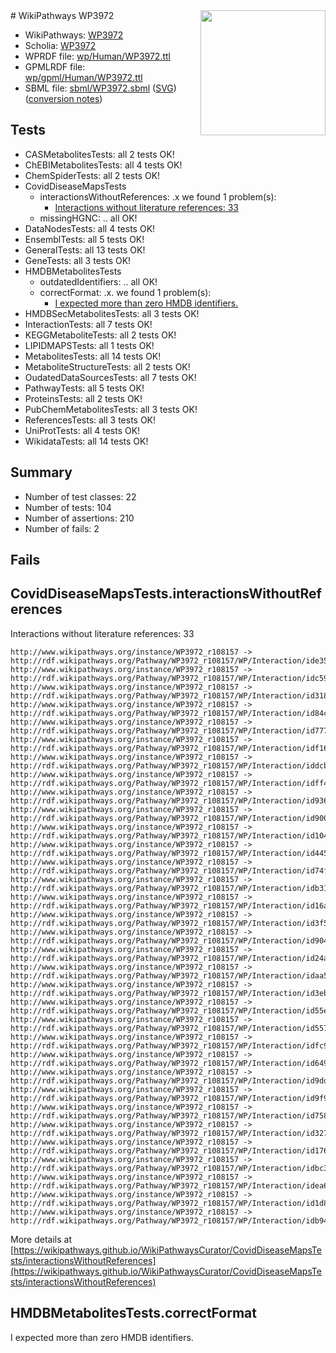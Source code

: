 <img style="float: right; width: 200px" src="../logo.png" />
# WikiPathways WP3972

* WikiPathways: [WP3972](https://identifiers.org/wikipathways:WP3972)
* Scholia: [WP3972](https://scholia.toolforge.org/wikipathways/WP3972)
* WPRDF file: [wp/Human/WP3972.ttl](../wp/Human/WP3972.ttl)
* GPMLRDF file: [wp/gpml/Human/WP3972.ttl](../wp/gpml/Human/WP3972.ttl)
* SBML file: [sbml/WP3972.sbml](../sbml/WP3972.sbml) ([SVG](../sbml/WP3972.svg)) ([conversion notes](../sbml/WP3972.txt))

## Tests
* CASMetabolitesTests: all 2 tests OK!
* ChEBIMetabolitesTests: all 4 tests OK!
* ChemSpiderTests: all 2 tests OK!
* CovidDiseaseMapsTests
    * interactionsWithoutReferences: .x we found 1 problem(s):
        * [Interactions without literature references: 33](#9701cd22)
    * missingHGNC: .. all OK!
* DataNodesTests: all 4 tests OK!
* EnsemblTests: all 5 tests OK!
* GeneralTests: all 13 tests OK!
* GeneTests: all 3 tests OK!
* HMDBMetabolitesTests
    * outdatedIdentifiers: .. all OK!
    * correctFormat: .x. we found 1 problem(s):
        * [I expected more than zero HMDB identifiers.](#ad154c1e)
* HMDBSecMetabolitesTests: all 3 tests OK!
* InteractionTests: all 7 tests OK!
* KEGGMetaboliteTests: all 2 tests OK!
* LIPIDMAPSTests: all 1 tests OK!
* MetabolitesTests: all 14 tests OK!
* MetaboliteStructureTests: all 2 tests OK!
* OudatedDataSourcesTests: all 7 tests OK!
* PathwayTests: all 5 tests OK!
* ProteinsTests: all 2 tests OK!
* PubChemMetabolitesTests: all 3 tests OK!
* ReferencesTests: all 3 tests OK!
* UniProtTests: all 4 tests OK!
* WikidataTests: all 14 tests OK!


## Summary

* Number of test classes: 22
* Number of tests: 104
* Number of assertions: 210
* Number of fails: 2

## Fails

<a name="9701cd22" />

## CovidDiseaseMapsTests.interactionsWithoutReferences

Interactions without literature references: 33
```
http://www.wikipathways.org/instance/WP3972_r108157 -> http://rdf.wikipathways.org/Pathway/WP3972_r108157/WP/Interaction/ide35857a1
http://www.wikipathways.org/instance/WP3972_r108157 -> http://rdf.wikipathways.org/Pathway/WP3972_r108157/WP/Interaction/idc59942df
http://www.wikipathways.org/instance/WP3972_r108157 -> http://rdf.wikipathways.org/Pathway/WP3972_r108157/WP/Interaction/id318dcdb3
http://www.wikipathways.org/instance/WP3972_r108157 -> http://rdf.wikipathways.org/Pathway/WP3972_r108157/WP/Interaction/id84c04205
http://www.wikipathways.org/instance/WP3972_r108157 -> http://rdf.wikipathways.org/Pathway/WP3972_r108157/WP/Interaction/id7773d74e
http://www.wikipathways.org/instance/WP3972_r108157 -> http://rdf.wikipathways.org/Pathway/WP3972_r108157/WP/Interaction/idf162f7f4
http://www.wikipathways.org/instance/WP3972_r108157 -> http://rdf.wikipathways.org/Pathway/WP3972_r108157/WP/Interaction/iddcbd7f45
http://www.wikipathways.org/instance/WP3972_r108157 -> http://rdf.wikipathways.org/Pathway/WP3972_r108157/WP/Interaction/idff405fa8
http://www.wikipathways.org/instance/WP3972_r108157 -> http://rdf.wikipathways.org/Pathway/WP3972_r108157/WP/Interaction/id936774cf
http://www.wikipathways.org/instance/WP3972_r108157 -> http://rdf.wikipathways.org/Pathway/WP3972_r108157/WP/Interaction/id9004fa89
http://www.wikipathways.org/instance/WP3972_r108157 -> http://rdf.wikipathways.org/Pathway/WP3972_r108157/WP/Interaction/id10461062
http://www.wikipathways.org/instance/WP3972_r108157 -> http://rdf.wikipathways.org/Pathway/WP3972_r108157/WP/Interaction/id4453eb9d
http://www.wikipathways.org/instance/WP3972_r108157 -> http://rdf.wikipathways.org/Pathway/WP3972_r108157/WP/Interaction/id74fc2ad1
http://www.wikipathways.org/instance/WP3972_r108157 -> http://rdf.wikipathways.org/Pathway/WP3972_r108157/WP/Interaction/idb31150e0
http://www.wikipathways.org/instance/WP3972_r108157 -> http://rdf.wikipathways.org/Pathway/WP3972_r108157/WP/Interaction/id16a9167b
http://www.wikipathways.org/instance/WP3972_r108157 -> http://rdf.wikipathways.org/Pathway/WP3972_r108157/WP/Interaction/id3f559185
http://www.wikipathways.org/instance/WP3972_r108157 -> http://rdf.wikipathways.org/Pathway/WP3972_r108157/WP/Interaction/id90477710
http://www.wikipathways.org/instance/WP3972_r108157 -> http://rdf.wikipathways.org/Pathway/WP3972_r108157/WP/Interaction/id24ab425e
http://www.wikipathways.org/instance/WP3972_r108157 -> http://rdf.wikipathways.org/Pathway/WP3972_r108157/WP/Interaction/idaa5611d4
http://www.wikipathways.org/instance/WP3972_r108157 -> http://rdf.wikipathways.org/Pathway/WP3972_r108157/WP/Interaction/id3eb53f28
http://www.wikipathways.org/instance/WP3972_r108157 -> http://rdf.wikipathways.org/Pathway/WP3972_r108157/WP/Interaction/id55ef7189
http://www.wikipathways.org/instance/WP3972_r108157 -> http://rdf.wikipathways.org/Pathway/WP3972_r108157/WP/Interaction/id5579d5e0
http://www.wikipathways.org/instance/WP3972_r108157 -> http://rdf.wikipathways.org/Pathway/WP3972_r108157/WP/Interaction/idfc95d87e
http://www.wikipathways.org/instance/WP3972_r108157 -> http://rdf.wikipathways.org/Pathway/WP3972_r108157/WP/Interaction/id649c28ba
http://www.wikipathways.org/instance/WP3972_r108157 -> http://rdf.wikipathways.org/Pathway/WP3972_r108157/WP/Interaction/id9ddd8eca
http://www.wikipathways.org/instance/WP3972_r108157 -> http://rdf.wikipathways.org/Pathway/WP3972_r108157/WP/Interaction/id9f976cb6
http://www.wikipathways.org/instance/WP3972_r108157 -> http://rdf.wikipathways.org/Pathway/WP3972_r108157/WP/Interaction/id758ed9e6
http://www.wikipathways.org/instance/WP3972_r108157 -> http://rdf.wikipathways.org/Pathway/WP3972_r108157/WP/Interaction/id327bfb5
http://www.wikipathways.org/instance/WP3972_r108157 -> http://rdf.wikipathways.org/Pathway/WP3972_r108157/WP/Interaction/id176e36e4
http://www.wikipathways.org/instance/WP3972_r108157 -> http://rdf.wikipathways.org/Pathway/WP3972_r108157/WP/Interaction/idbc33823d
http://www.wikipathways.org/instance/WP3972_r108157 -> http://rdf.wikipathways.org/Pathway/WP3972_r108157/WP/Interaction/idea6e9849
http://www.wikipathways.org/instance/WP3972_r108157 -> http://rdf.wikipathways.org/Pathway/WP3972_r108157/WP/Interaction/id1d8564f2
http://www.wikipathways.org/instance/WP3972_r108157 -> http://rdf.wikipathways.org/Pathway/WP3972_r108157/WP/Interaction/idb94b8fdf
```

More details at [https://wikipathways.github.io/WikiPathwaysCurator/CovidDiseaseMapsTests/interactionsWithoutReferences](https://wikipathways.github.io/WikiPathwaysCurator/CovidDiseaseMapsTests/interactionsWithoutReferences)

<a name="ad154c1e" />

## HMDBMetabolitesTests.correctFormat

I expected more than zero HMDB identifiers.
